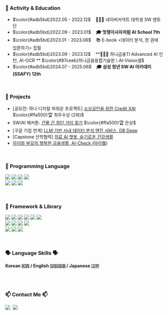 
<h3 align="">🚀 Activity & Education</h3>

- $\color{#adb5bd}2022.05 - 2022.12$ &nbsp;&nbsp; 🧑🏻‍🏫 네이버커넥트 대학생 SW 멘토단
- $\color{#adb5bd}2022.09 - 2023.01$ &nbsp;&nbsp; **🎓 멋쟁이사자처럼 AI School 7th**
- $\color{#adb5bd}2023.01 - 2023.06$ &nbsp;&nbsp; 📚 E-book <데이터 분석, 한 권에 입문하기> 집필
- $\color{#adb5bd}2023.09 - 2023.12$ &nbsp;&nbsp; **👩🏻‍💻 하나금융TI Advanced AI 인턴, AI-OCR ** $\color{#87ceeb}하나금융융합기술원 \  AI-Vision셀$
- $\color{#adb5bd}2024.07 - 2025.06$ &nbsp;&nbsp; **🎓 삼성 청년 SW·AI 아카데미(SSAFY) 12th**

<br>

<h3 align="">📌 Projects</h3>

- [공모전: 하나 디지털 파워온 프로젝트] [소상공인을 위한 Credit XAI](https://github.com/seul1230/DB-Deep) $\color{#ffa500}🏆 최우수상 (2위)$
- SW/AI 해커톤: [건물 간 최단 거리 찾기](https://github.com/seul1230/2021_hackathon) $\color{#ffa500}🏆 은상$
- [구글 기업 연계] [LLM 기반 사내 데이터 분석 엔진 서비스, DB Deep](https://github.com/seul1230/DB-Deep)
- [Capstone 산학협력] [의료 AI 챗봇, 슬기로운 건강생활](https://github.com/seul1230/2022-Capstone-AI-Chatbot)
- [아이와 부모의 행복한 금융생활, AI-Check (아이췤)](https://github.com/seul1230/AI-Check)

<br>

<h3 align="">👾 Programming Language</h3>

<p align = "">
  <img src="https://img.shields.io/badge/Python-3766AB?style=flat-square&logo=Python&logoColor=white"/> 
  <img src="https://img.shields.io/badge/java-007396?style=flat-square&logo=OpenJDK&logoColor=white">
  <img src="https://img.shields.io/badge/C-A8B9CC?style=flat-square&logo=C&logoColor=white"/>
  <img src="https://img.shields.io/badge/Mysql-E6B91E?style=flat-square&logo=MySql&logoColor=white"/>
  <br>
  <img src="https://img.shields.io/badge/CSS3-1572B6?style=flat-square&logo=css3&logoColor=white"/>
  <img src="https://img.shields.io/badge/HTML5-E34F26?style=flat-square&logo=HTML5&logoColor=white"/>
  
  <img src="https://img.shields.io/badge/-Vue.js-4fc08d?style=flat-square&logo=vuedotjs&logoColor=white"/>
</p>

<br>

<h3 align="">🧠 Framework & Library</h3>

<p align="">
  <img src="https://img.shields.io/badge/NumPy-013243?style=flat-square&logo=NumPy&logoColor=white"/> 
  <img src="https://img.shields.io/badge/Pandas-150458?style=flat-square&logo=Pandas&logoColor=white"/>
  <!-- <img src="https://img.shields.io/badge/Matplotlib-11557c?style=flat-square&logo=Matplotlib"/> -->
  <img src="https://img.shields.io/badge/Plotly-3F4F75?style=flat-square&logo=Plotly&logoColor=white"/>
  <img src="https://img.shields.io/badge/scikit--learn-F7931E?style=flat-square&logo=scikitlearn&logoColor=white"/> 
  <img src="https://img.shields.io/badge/-Streamlit-FF4B4B?style=flat-square&logo=streamlit&logoColor=white"/>
  <img src="https://img.shields.io/badge/Tableau-00467E?style=flat-square"/>
  <br/>
  
<!--   <img src="https://img.shields.io/badge/Jupyter%20Notebook-F37626?style=flat-square&logo=jupyter&logoColor=white"/> -->
  <img src="https://img.shields.io/badge/LangChain-green?style=flat-square&logo=langchain&logoColor=white"/>
  <img src="https://img.shields.io/badge/BigQuery-blue?style=flat-square&logo=google-cloud&logoColor=white"/>
  <img src="https://img.shields.io/badge/FastAPI-005571?style=flat-square&logo=fastapi"/>
  <img src="https://img.shields.io/badge/elasticsearch-005571?style=flat-square&logo=elasticsearch&logoColor=white"/>
 <br/>
  <img src="https://img.shields.io/badge/PyTorch-EE4C2C?style=flat-square&logo=pytorch&logoColor=white"/>
  <img src="https://img.shields.io/badge/Keras-D00000?style=flat-square&logo=pytorch&logoColor=white"/>
  <img src="https://img.shields.io/badge/TensorFlow-FF6F00?style=flat-square&logo=tensorflow&logoColor=white"/>
  
</p>

<br/>

<h3 align = ""> 🗣️ Language Skills 🗣️ </h3> 
<p align="">
  <strong>Korean 🇰🇷 / English 🇺🇸🇬🇧 / Japanese 🇯🇵</strong>
  
</p>
<!--
<!--
**seul1230/seul1230** is a ✨ _special_ ✨ repository because its `README.md` (this file) appears on your GitHub profile.

Here are some ideas to get you started:

- 🔭 I’m currently working on ...
- 🌱 I’m currently learning ...
- 👯 I’m looking to collaborate on ...
- 🤔 I’m looking for help with ...
- 💬 Ask me about ...🐣
- 📫 How to reach me: ...
- 😄 Pronouns: ...
- ⚡ Fun fact: ...
-->

<h3 align = ""> 🛠 Tech Stacks 🛠 </h3>
<h4 align="">👾 Programming Language 👾</h4>

<p align = "">
  <img src="https://img.shields.io/badge/Python-3766AB?style=flat-square&logo=Python&logoColor=white"/></a>&nbsp 
  <img src="https://img.shields.io/badge/C-A8B9CC?style=flat-square&logo=C&logoColor=white"/></a>&nbsp
  <br/>
  <img src="https://img.shields.io/badge/Android Studio-3DDC84?style=flat-square&logo=Android Studio&logoColor=white"/></a>&nbsp
  <img src="https://img.shields.io/badge/CSS3-1572B6?style=flat-square&logo=css3&logoColor=white"/></a>&nbsp
  <img src="https://img.shields.io/badge/HTML5-E34F26?style=flat-square&logo=HTML5&logoColor=white"/></a>&nbsp
</p>

<h4 align="">🧠 Framework & Library 🧠</h4>

<p align="">
  <img src="https://img.shields.io/badge/NumPy-013243?style=flat-square&logo=NumPy&logoColor=white"/></a>&nbsp 
  <img src="https://img.shields.io/badge/Pandas-150458?style=flat-square&logo=Pandas&logoColor=white"/></a>&nbsp 
  <img src="https://img.shields.io/badge/Plotly-3F4F75?style=flat-square&logo=Plotly&logoColor=white"/></a>&nbsp 
  <img src="https://img.shields.io/badge/scikit--learn-F7931E?style=flat-square&logo=scikitlearn&logoColor=white"/></a>&nbsp <br/>
  <img src="https://img.shields.io/badge/PyTorch-EE4C2C?style=flat-square&logo=pytorch&logoColor=white"/></a>&nbsp 
<!--   <img src="https://img.shields.io/badge/PyTorch Lightning-792EE5?style=flat-square&logo=pytorchlightning&logoColor=white"/></a>&nbsp  -->
<!--  <img src="https://img.shields.io/badge/TensorFlow-FF6F00?style=flat-square&logo=tensorflow&logoColor=white"/></a>&nbsp  -->
<!--   <br> -->
<!--   <img src="https://img.shields.io/badge/Docker-2496ED?style=flat-square&logo=docker&logoColor=white"/></a>&nbsp  -->
<!--  <img src="https://img.shields.io/badge/Mysql-E6B91E?style=flat-square&logo=MySql&logoColor=white"/></a>&nbsp -->
<!--   <img src="https://img.shields.io/badge/aws-333664?style=flat-square&logo=amazon-aws&logoColor=white"/></a>&nbsp  -->
<!--   <img src="https://img.shields.io/badge/elasticsearch-005571?style=flat-square&logo=elasticsearch&logoColor=white"/></a>&nbsp  -->
</p>
<br/>
<!--
<h4 align = ""> 🌱 Beginner 🌱 </h4>
<p align = "">
  <img src="https://img.shields.io/badge/Javascript-ffb13b?style=flat-square&logo=javascript&logoColor=white"/></a>&nbsp 
</p>
<br/>
-->
<!--
<img alt="Python" src ="https://img.shields.io/badge/Python-3776AB.svg?&style=for-the-badge&logo=Python&logoColor=white"/>
<img alt="Android" src ="https://img.shields.io/badge/Android-3DDC84.svg?&style=for-the-badge&logo=Android&logoColor=white"/>
<img alt="JavaScript" src ="https://img.shields.io/badge/JavaScript-F7DF1E.svg?&style=for-the-badge&logo=JavaScript&logoColor=white"/>
<img alt="HTML5" src ="https://img.shields.io/badge/HTML5-E34F26.svg?&style=for-the-badge&logo=HTML5&logoColor=white"/>
<img alt="CSS3" src ="https://img.shields.io/badge/CSS3-1572B6.svg?&style=for-the-badge&logo=CSS3&logoColor=white"/>
-->
<!--
#### Tools
![Git](https://img.shields.io/badge/Git-F05032.svg?&style=for-the-badge&logo=Git&logoColor=white)
![Eclipse IDE](https://img.shields.io/badge/Eclipse%20IDE-2C2255.svg?&style=for-the-badge&logo=Eclipse%20IDE&logoColor=white)
![Visual Studio Code](https://img.shields.io/badge/Visual%20Studio%20Code-007ACC.svg?&style=for-the-badge&logo=Visual%20Studio%20Code&logoColor=white)
![Android Studio](https://img.shields.io/badge/Android%20Studio-3DDC84.svg?&style=for-the-badge&logo=Android%20Studio&logoColor=white)
-->

<!-- <h3 align = "center"> 👩‍💻 My Github Stats 👩‍💻 </h3>

<div align = "center">

  [![Anurag's GitHub stats](https://github-readme-stats.vercel.app/api?username=seul1230&hide_title=true&show_icons=true&icon_color=F7A81B&include_all_commits=true&disable_animations=true&theme=vue)](https://github.com/anuraghazra/github-readme-stats)
</div>

<p align = "center">
  <a href="https://hits.seeyoufarm.com"><img src="https://hits.seeyoufarm.com/api/count/incr/badge.svg?url=https%3A%2F%2Fgithub.com%2Fseul1230&count_bg=%2341B883&title_bg=%23CDC2C2&icon=github.svg&icon_color=%23E7E7E7&title=hits&edge_flat=false"/></a>
</p> -->
<br/>

<h3 align = ""> 📫 Contact Me 📫 </h3>
<!--
<a href="https://www.notion.so/28cdd2a0063a4921a05ea72330353c82" target="_blank"><img src="https://img.shields.io/badge/Notion-000000.svg?style=flat-square&logo=Notion&logoColor=white"/></a>
-->



<p align="">
  <a href="mailto:yeseul0569@gmail.com"><img src="https://img.shields.io/badge/Gmail-d14836?style=flat-square&logo=Gmail&logoColor=white&link=mailto:yeseul0569@gmail.com"/></a>&nbsp
  <a href="mailto:pink0569@naver.com"><img src="https://img.shields.io/badge/Naver-03C75A?style=flat-square&logo=Naver&logoColor=white&link=mailto:pink0569@naver.com"/></a>
</p>

